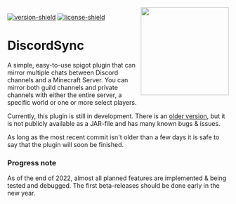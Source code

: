 [version-shield]: https://img.shields.io/github/v/release/TurtleException/DiscordSync?include_prereleases
[license-shield]: https://img.shields.io/github/license/TurtleException/DiscordSync

<img align="right" src=".github/DiscordSync.png" height="200" width="200">

[![version-shield]](https://github.com/TurtleException/DiscordSync/releases)
[![license-shield]](LICENSE)

# DiscordSync
A simple, easy-to-use spigot plugin that can mirror multiple chats between Discord channels and a Minecraft Server. You
can mirror both guild channels and private channels with either the entire server, a specific world or one or more
select players.

Currently, this plugin is still in development.
There is an [older version](https://github.com/TurtleException/DiscordSync/tree/v02), but it is not publicly available
as a JAR-file and has many known bugs & issues.

As long as the most recent commit isn't older than a few days it is safe to say that the plugin will soon be finished.

### Progress note
As of the end of 2022, almost all planned features are implemented & being tested and debugged. The first beta-releases
should be done early in the new year.
